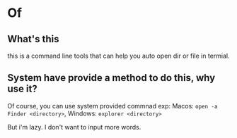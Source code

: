 # Of

## What's this

this is a command line tools that can help you auto open dir or file in termial.

## System have provide a method to do this, why use it?

Of course, you can use system provided commnad exp: Macos: `open -a Finder <directory>`, Windows: `explorer <directory>`

But i'm lazy. I don't want to input more words.

